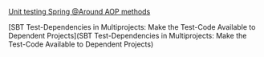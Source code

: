[Unit testing Spring @Around AOP methods](https://stackoverflow.com/questions/11436600/unit-testing-spring-around-aop-methods)

[SBT Test-Dependencies in Multiprojects: Make the Test-Code Available to Dependent Projects](SBT Test-Dependencies in Multiprojects: Make the Test-Code Available to Dependent Projects)
